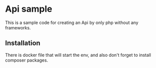 # Api sample

This is a sample code for creating an Api by only php without any frameworks.

## Installation

There is docker file that will start the env, and also don't forget to install composer packages.
 